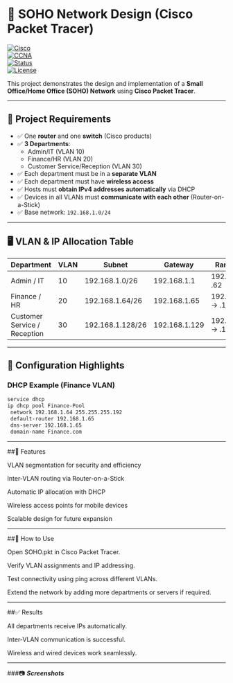 # 🏢 SOHO Network Design (Cisco Packet Tracer)

[![Cisco](https://img.shields.io/badge/Cisco-PacketTracer-1BA0D7?logo=cisco&logoColor=white)]()  
[![CCNA](https://img.shields.io/badge/CCNA-Networking-1E90FF?logo=cisco&logoColor=white)]()  
[![Status](https://img.shields.io/badge/Status-Completed-brightgreen?style=flat-square)]()  
[![License](https://img.shields.io/badge/License-MIT-yellow.svg)]()  

This project demonstrates the design and implementation of a **Small Office/Home Office (SOHO) Network** using **Cisco Packet Tracer**.  

---

## 📌 Project Requirements

- ✅ One **router** and one **switch** (Cisco products)  
- ✅ **3 Departments**:  
  - Admin/IT (VLAN 10)  
  - Finance/HR (VLAN 20)  
  - Customer Service/Reception (VLAN 30)  
- ✅ Each department must be in a **separate VLAN**  
- ✅ Each department must have **wireless access**  
- ✅ Hosts must **obtain IPv4 addresses automatically** via DHCP  
- ✅ Devices in all VLANs must **communicate with each other** (Router-on-a-Stick)  
- ✅ Base network: `192.168.1.0/24`

---

## 🖥️ VLAN & IP Allocation Table

| Department                   | VLAN | Subnet             | Gateway        | Range of IPs         |
|-------------------------------|------|-------------------|----------------|----------------------|
| Admin / IT                   | 10   | 192.168.1.0/26    | 192.168.1.1    | 192.168.1.2 → .62    |
| Finance / HR                 | 20   | 192.168.1.64/26   | 192.168.1.65   | 192.168.1.66 → .126  |
| Customer Service / Reception | 30   | 192.168.1.128/26  | 192.168.1.129  | 192.168.1.130 → .190 |

---

## 🔧 Configuration Highlights

### DHCP Example (Finance VLAN)
```bash
service dhcp
ip dhcp pool Finance-Pool
 network 192.168.1.64 255.255.255.192
 default-router 192.168.1.65
 dns-server 192.168.1.65
 domain-name Finance.com
```
---
##📡 Features

VLAN segmentation for security and efficiency

Inter-VLAN routing via Router-on-a-Stick

Automatic IP allocation with DHCP

Wireless access points for mobile devices

Scalable design for future expansion

---

##🚀 How to Use

Open SOHO.pkt in Cisco Packet Tracer.

Verify VLAN assignments and IP addressing.

Test connectivity using ping across different VLANs.

Extend the network by adding more departments or servers if required.

---
##✅ Results

All departments receive IPs automatically.

Inter-VLAN communication is successful.

Wireless and wired devices work seamlessly.

---

###📷 ***Screenshots***


